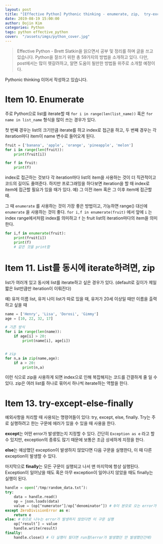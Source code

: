 ```yaml
---
layout: post
title: "[Effective Python] Pythonic thinking - enumerate, zip,  try-except-else-finally"
date: 2019-08-19 15:00:00
author: Dojin Kim
categories: Python
tags: python effective_python 
cover:  "/assets/imgs/python_cover.jpg"
---
```


> Effective Python - Brett Slatkin을 읽으면서 공부 및 정리를 하며 글을 쓰고 있습니다. Python을 잘쓰기 위한 총 59가지의 방법을 소개하고 있다. 다만, post에서는 많이 헷갈려하고, 알면 도움이 될만한 방법들 위주로 소개할 예정이다.

Pythonic thinking 이어서 작성하고 있습니다.

# Item 10. Enumerate

주로 Python으로 list를 iterate할 때 `for i in range(len(list_name))` 혹은 `for name in list_name` 형식을 많이 쓰는 경우가 있다. 

첫 번째 경우는 list의 크기만큼 iterate를 하고 index로 접근을 하고, 두 번째 경우는 각 iteration마다 item이 name 변수로 들어오게 된다. 

```python
fruit = ['banana', 'apple', 'orange', 'pineapple', 'melon']
for i in range(len(fruit)):
	print(fruit[i])

for f in fruit:
	print(f)
```

index로 접근하는 것보다 각 iteration마다 list의 item을 사용하는 것이 더 직관적이고 코드의 길이도 줄여준다. 하지만 프로그래밍을 하다보면 iteration을 할 때 index로 item에 접근할 필요가 있을 때가 있다. 예) 그 이전 item 혹은 그 이후 item에 접근할 때.

그 때 `enumerate` 를 사용하는 것이 가장 좋은 방법이고, 가능하면 range() 대신에 `enumerate` 을 사용하는 것이 좋다. `for i,f in enumerate(fruit)` 에서 앞에 `i` 는 index range에서처럼 index를 의미하고 `f` 는 fruit list의 iteration마다의 item을 의미한다.

```python
for i,f in enumerate(fruit):
	print(fruit[i])
	print(f)
	# 같은 것을 print함
```

# Item 11. List를 동시에 iterate하려면, zip

list가 여러개 있고 동시에 list를 iterate하고 싶은 경우가 있다. (default로 길이가 제일 짧은 list만큼만 iteration이 이뤄진다)

예) 유저 이름 list, 유저 나이 list가 따로 있을 때, 유저가 20세 이상일 때만 이름을 출력하고 싶을 때 

```python
name = ['Henry', 'Lisa', 'Dorosi', 'Gimmy']
age = [10, 22, 32, 17]

# 기존 방식
for i in range(len(name)):
	if age[i] > 20:
		print(name[i], age[i])


# zip
for n,a in zip(name,age):
	if a > 20:
		print(n,a)
```

이런 식으로 zip을 사용하게 되면 index으로 인해 복잡해지는 코드를 간결하게 줄 일 수 있다. zip은 여러 list를 하나로 묶어서 하나씩 iterate하는 역할을 한다.

# Item 13. try-except-else-finally

예외사항을 처리할 때 사용되는 명령어들이 있다: try, except, else, finally. Try는 주로 실행하려고 한는 구문에 에러가 있을 수 있을 때 사용을 한다. 

**except**는 어떤 error가 발생했는지 지정할 수 있다. 간단히 `Exception as e` 라고 할 수 있지만, exception의 종류도 많기 때문에 보통은 조금 상세하게 지정을 한다. 

**else**는 예상했던 exception이 발생하지 않았다면 다음 구문을 실행한다, 이 때 다른 exception이 발생할 수 있다. 

마지막으로 **finally**는 모든 구문이 실행되고 나서 맨 마지막에 항상 실행된다. Exception이 일어났을 때도 혹은 아무 exception이 일어나지 않았을 때도 finally는 실행이 된다.

```python
handle = open(‘/tmp/random_data.txt’):
try:
	data = handle.read()
	op = json.loads(data)
	value = (op[‘numerator’]/op[‘denominator’]) # 0이 분모로 오는 error가 발생할 수 있음 
except ZeroDivisionError as e:
	return e
else: # 0으로 나누는 error가 발생하지 않았다면 이 구문 실행
	op[‘result’] = value
	handle.write(result)  
finally:
	handle.close() # 다 실행이 됬다면 run함(error가 발생했던 안 발생했던간에)
```